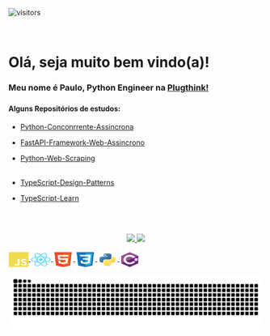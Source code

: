 ![visitors](http://estruyf-github.azurewebsites.net/api/VisitorHit?user=pauloabreu&repo=pauloabreu&countColorcountColor)
 <br><br><br>

# Olá, seja muito bem vindo(a)!
### Meu nome é Paulo, Python Engineer na [Plugthink!](https://plugthink.com/) 
### 

#### Alguns Repositórios de estudos:
* [Python-Conconrrente-Assincrona](https://github.com/pauloabreu/Python-Conconrrente-Assincrona)
* [FastAPI-Framework-Web-Assincrono](https://github.com/pauloabreu/FastAPI-framework-web-assincrono)
* [Python-Web-Scraping ](https://github.com/pauloabreu/Python-Web-Scraping) <br><br>

* [TypeScript-Design-Patterns](https://github.com/pauloabreu/TypeScript-Design-Patterns)
* [TypeScript-Learn](https://github.com/pauloabreu/TypeScript-Learn)


<br><br>

<div align="center">
  <a href="https://github.com/pauloabreu">
  <img height="180em" src="https://github-readme-stats.vercel.app/api?username=pauloabreu&show_icons=true&theme=dracula&include_all_commits=true&count_private=true"/>
  <img height="180em" src="https://github-readme-stats.vercel.app/api/top-langs/?username=pauloabreu&layout=compact&langs_count=7&theme=dracula"/>
</div>
<div style="display: inline_block"><br>
  <img align="center" alt="Js" height="30" width="40" src="https://raw.githubusercontent.com/devicons/devicon/master/icons/javascript/javascript-plain.svg">
  <img align="center" alt="React" height="30" width="40" src="https://raw.githubusercontent.com/devicons/devicon/master/icons/react/react-original.svg">
  <img align="center" alt="HTML" height="30" width="40" src="https://raw.githubusercontent.com/devicons/devicon/master/icons/html5/html5-original.svg">
  <img align="center" alt="CSS" height="30" width="40" src="https://raw.githubusercontent.com/devicons/devicon/master/icons/css3/css3-original.svg">
  <img align="center" alt="Python" height="30" width="40" src="https://raw.githubusercontent.com/devicons/devicon/master/icons/python/python-original.svg">
  <img align="center" alt="Csharp" height="30" width="40" src="https://raw.githubusercontent.com/devicons/devicon/master/icons/csharp/csharp-original.svg">
</div>
 
 
  ![Snake animation](https://github.com/pauloabreu/pauloabreu/blob/output/github-contribution-grid-snake.svg)

